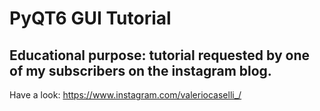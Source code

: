 # PyQT6 GUI Tutorial

## Educational purpose: tutorial requested by one of my subscribers on the instagram blog.  

Have a look: https://www.instagram.com/valeriocaselli_/
